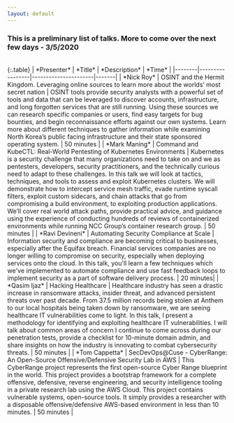 ```yaml
---
layout: default
---
```

<h3>This is a preliminary list of talks. More to come over the next few days - 3/5/2020</h3><br>
{:.table}
| *Presenter*  | *Title*     | *Description* | *Time* |
|--------|-----------------|----------------------|-------|
| *Nick Roy* | OSINT and the Hermit Kingdom. Leveraging online sources to learn more about the worlds’ most secret nation | OSINT tools provide security analysts with a powerful set of tools and data that can be leveraged to discover accounts, infrastructure, and long forgotten services that are still running. Using these sources we can research specific companies or users, find easy targets for bug bounties, and begin reconnaissance efforts against our own systems. Learn more about different techniques to gather information while examining North Korea’s public facing infrastructure and their state sponsored operating system. |  50 minutes  |
| *Mark Maning* | Command and KubeCTL: Real-World Pentesting of Kubernetes Environments | Kubernetes is a security challenge that many organizations need to take on and we as pentesters, developers, security practitioners, and the technically curious need to adapt to these challenges. In this talk we will look at tactics, techniques, and tools to assess and exploit Kubernetes clusters. We will demonstrate how to intercept service mesh traffic, evade runtime syscall filters, exploit custom sidecars, and chain attacks that go from compromising a build environment, to exploiting production applications. We’ll cover real world attack paths, provide practical advice, and guidance using the experience of conducting hundreds of reviews of containerized environments while running NCC Group’s container research group.           |  50 minutes  |
| *Ravi Devineni* | Automating Security Compliance at Scale | Information security and compliance are becoming critical to businesses, especially after the Equifax breach. Financial services companies are no longer willing to compromise on security, especially when deploying services onto the cloud. In this talk, you'll learn a few techniques which we've implemented to automate compliance and use fast feedback loops to implement security as a part of software delivery process. | 20 minutes|
| *Qasim Ijaz* | Hacking Healthcare | Healthcare industry has seen a drastic increase in ransomware attacks, insider threat, and advanced persistent threats over past decade. From 37.5 million records being stolen at Anthem to our local hospitals being taken down by ransomware, we are seeing healthcare IT vulnerabilities come to light. In this talk, I present a methodology for identifying and exploiting healthcare IT vulnerabilities. I will talk about common areas of concern I continue to come across during our penetration tests, provide a checklist for 10-minute domain admin, and share insights on how the industry is innovating to combat cybersecurity threats. | 50 minutes |
| *Tom Cappetta* | SecDevOps@Cuse - CyberRange: An Open-Source Offensive/Defensive Security Lab in AWS | This CyberRange project represents the first open-source Cyber Range blueprint in the world. This project provides a bootstrap framework for a complete offensive, defensive, reverse engineering, and security intelligence tooling in a private research lab using the AWS Cloud. This project contains vulnerable systems, open-source tools.  It simply provides a researcher with a disposable offensive/defensive AWS-based environment in less than 10 minutes. | 50 minutes |
